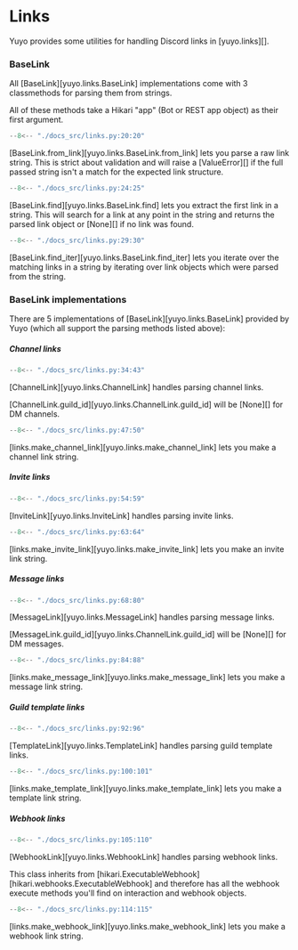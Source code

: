 # Links

Yuyo provides some utilities for handling Discord links in [yuyo.links][].

### BaseLink

All [BaseLink][yuyo.links.BaseLink] implementations come with 3
classmethods for parsing them from strings.

All of these methods take a Hikari "app" (Bot or REST app object) as their
first argument.

```py
--8<-- "./docs_src/links.py:20:20"
```

[BaseLink.from_link][yuyo.links.BaseLink.from_link] lets you parse a raw link
string. This is strict about validation and will raise a [ValueError][] if the
full passed string isn't a match for the expected link structure.

```py
--8<-- "./docs_src/links.py:24:25"
```

[BaseLink.find][yuyo.links.BaseLink.find] lets you extract the first link in a
string. This will search for a link at any point in the string and returns the
parsed link object or [None][] if no link was found.

```py
--8<-- "./docs_src/links.py:29:30"
```

[BaseLink.find_iter][yuyo.links.BaseLink.find_iter] lets you iterate over the
matching links in a string by iterating over link objects which were parsed
from the string.

### BaseLink implementations

There are 5 implementations of [BaseLink][yuyo.links.BaseLink] provided by
Yuyo (which all support the parsing methods listed above):

##### Channel links

```py
--8<-- "./docs_src/links.py:34:43"
```

[ChannelLink][yuyo.links.ChannelLink] handles parsing channel links.

[ChannelLink.guild_id][yuyo.links.ChannelLink.guild_id] will be [None][] for
DM channels.

```py
--8<-- "./docs_src/links.py:47:50"
```

[links.make_channel_link][yuyo.links.make_channel_link] lets you make a channel
link string.

##### Invite links

```py
--8<-- "./docs_src/links.py:54:59"
```

[InviteLink][yuyo.links.InviteLink] handles parsing invite links.

```py
--8<-- "./docs_src/links.py:63:64"
```

[links.make_invite_link][yuyo.links.make_invite_link] lets you make an invite
link string.

##### Message links

```py
--8<-- "./docs_src/links.py:68:80"
```

[MessageLink][yuyo.links.MessageLink] handles parsing message links.

[MessageLink.guild_id][yuyo.links.ChannelLink.guild_id] will be [None][] for
DM messages.

```py
--8<-- "./docs_src/links.py:84:88"
```

[links.make_message_link][yuyo.links.make_message_link] lets you make a message
link string.

##### Guild template links

```py
--8<-- "./docs_src/links.py:92:96"
```

[TemplateLink][yuyo.links.TemplateLink] handles parsing guild template links.

```py
--8<-- "./docs_src/links.py:100:101"
```

[links.make_template_link][yuyo.links.make_template_link] lets you make a
template link string.

##### Webhook links

```py
--8<-- "./docs_src/links.py:105:110"
```

[WebhookLink][yuyo.links.WebhookLink] handles parsing webhook links.

This class inherits from [hikari.ExecutableWebhook][hikari.webhooks.ExecutableWebhook] and
therefore has all the webhook execute methods you'll find on interaction and webhook objects.

```py
--8<-- "./docs_src/links.py:114:115"
```

[links.make_webhook_link][yuyo.links.make_webhook_link] lets you make a webhook
link string.
